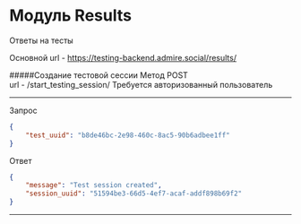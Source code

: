 # Модуль Results
Ответы на тесты

Основной url - https://testing-backend.admire.social/results/

#####Создание тестовой сессии
Метод POST  
url - /start_testing_session/
Требуется авторизованный пользователь
***
Запрос
```json
{
    "test_uuid": "b8de46bc-2e98-460c-8ac5-90b6adbee1ff"
}
```

Ответ
```json
{
    "message": "Test session created",
    "session_uuid": "51594be3-66d5-4ef7-acaf-addf898b69f2"
}
```
***